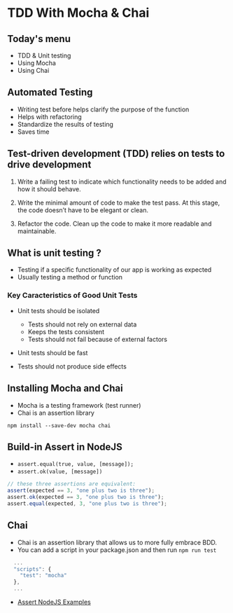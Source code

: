 # TDD With Mocha & Chai

## Today's menu

- TDD & Unit testing
- Using Mocha
- Using Chai

## Automated Testing

- Writing test before helps clarify the purpose of the function
- Helps with refactoring
- Standardize the results of testing
- Saves time

## Test-driven development (TDD) relies on tests to drive development

1. Write a failing test to indicate which functionality needs to be added and how it should behave.

2. Write the minimal amount of code to make the test pass. At this stage, the code doesn’t have to be elegant or clean.

3. Refactor the code. Clean up the code to make it more readable and maintainable.

## What is unit testing ?

- Testing if a specific functionality of our app is working as expected
- Usually testing a method or function

### Key Caracteristics of Good Unit Tests

- Unit tests should be isolated

  - Tests should not rely on external data
  - Keeps the tests consistent
  - Tests should not fail because of external factors

- Unit tests should be fast

- Tests should not produce side effects

## Installing Mocha and Chai

- Mocha is a testing framework (test runner)
- Chai is an assertion library

`npm install --save-dev mocha chai`

## Build-in Assert in NodeJS

- `assert.equal(true, value, [message]);`
- `assert.ok(value, [message])`

```js
// these three assertions are equivalent:
assert(expected == 3, "one plus two is three");
assert.ok(expected == 3, "one plus two is three");
assert.equal(expected, 3, "one plus two is three");
```

## Chai

- Chai is an assertion library that allows us to more fully embrace BDD.
- You can add a script in your package.json and then run `npm run test`

```js
  ...
  "scripts": {
    "test": "mocha"
  },
  ...
```

- [Assert NodeJS Examples](https://nelsonic.gitbooks.io/node-js-by-example/content/core/assert/README.html)
